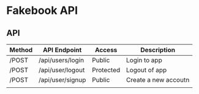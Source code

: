 # Fakebook API

## API

| **Method** | **API Endpoint** | **Access** | **Description**      |
| ---------- | ---------------- | ---------- | -------------------- |
| /POST      | /api/users/login | Public     | Login to app         |
| /POST      | /api/user/logout | Protected  | Logout of app        |
| /POST      | /api/user/signup | Public     | Create a new accoutn |
|            |                  |            |                      |
